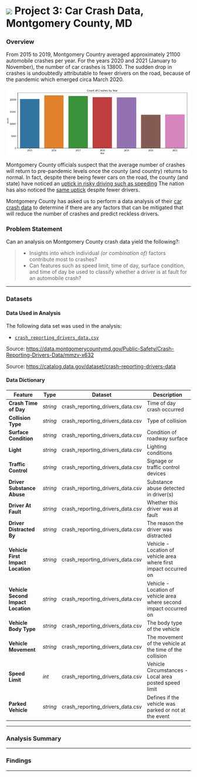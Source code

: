 # ![](https://ga-dash.s3.amazonaws.com/production/assets/logo-9f88ae6c9c3871690e33280fcf557f33.png) Project 3: Car Crash Data, Montgomery County, MD

### Overview

From 2015 to 2019, Montgomery Country averaged approximately 21100 automobile crashes per year. For the years 2020 and 2021 (January to November), the number of car crashes is 13800. The sudden drop in crashes is undoubtedly attributable to fewer drivers on the road, because of the pandemic which emerged circa March 2020.

<img src="./images/crash_by_year.png">

Montgomery County officials suspect that the average number of crashes will return to pre-pandemic levels once the county (and country) returns to normal.  In fact, despite there being fewer cars on the road, the county (and state) have noticed an [uptick in risky driving such as speeding](https://wtop.com/maryland/2020/10/concerning-uptick-in-drivers-speeds-since-pandemic-shutdown/) The nation has also noticed the [same uptick](https://www.nhtsa.gov/open-letter-driving-public) despite fewer drivers.

Montgomery County has asked us to perform a data analysis of their [car crash data](https://data.montgomerycountymd.gov/Public-Safety/Crash-Reporting-Drivers-Data/mmzv-x632) to determine if there are any factors that can be mitigated that will reduce the number of crashes and predict reckless drivers.

### Problem Statement

Can an analysis on Montgomery County crash data yield the following?:

> - Insights into which individual _(or combination of)_ factors contribute most to crashes?
> - Can features such as speed limit, time of day, surface condition, and time of day be used to classify whether a driver is at fault for an automobile crash? 

---

### Datasets

#### Data Used in Analysis

The following data set was used in the analysis:

* [`crash_reporting_drivers_data.csv`](./data/crash_reporting_drivers_data.csv)

Source: https://data.montgomerycountymd.gov/Public-Safety/Crash-Reporting-Drivers-Data/mmzv-x632

Source: https://catalog.data.gov/dataset/crash-reporting-drivers-data


#### Data Dictionary
|Feature|Type|Dataset|Description|
|---|---|---|---|
|**Crash Time of Day**|*string*|crash_reporting_drivers_data.csv|Time of day crash occurred|
|**Collision Type**|*string*|crash_reporting_drivers_data.csv|Type of collision|
|**Surface Condition**|*string*|crash_reporting_drivers_data.csv|Condition of roadway surface|
|**Light**|*string*|crash_reporting_drivers_data.csv|Lighting conditions|
|**Traffic Control**|*string*|crash_reporting_drivers_data.csv|Signage or traffic control devices|
|**Driver Substance Abuse**|*string*|crash_reporting_drivers_data.csv|Substance abuse detected in driver(s)|
|**Driver At Fault**|*string*|crash_reporting_drivers_data.csv|Whether this driver was at fault|
|**Driver Distracted By**|*string*|crash_reporting_drivers_data.csv|The reason the driver was distracted|
|**Vehicle First Impact Location**|*string*|crash_reporting_drivers_data.csv|Vehicle - Location of vehicle area where first impact occurred on|
|**Vehicle Second Impact Location**|*string*|crash_reporting_drivers_data.csv|Vehicle - Location of vehicle area where second impact occurred on|
|**Vehicle Body Type**|*string*|crash_reporting_drivers_data.csv|The body type of the vehicle|
|**Vehicle Movement**|*string*|crash_reporting_drivers_data.csv|The movement of the vehicle at the time of the collision|
|**Speed Limit**|*int*|crash_reporting_drivers_data.csv|Vehicle Circumstances - Local area posted speed limit|
|**Parked Vehicle**|*string*|crash_reporting_drivers_data.csv|Defines if the vehicle was parked or not at the event|

---

### Analysis Summary



---

### Findings 



---

